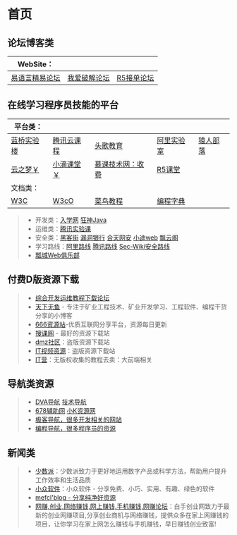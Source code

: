 # 首页



## 论坛博客类

| WebSite：                             |                                         |                                           |
| ------------------------------------- | --------------------------------------- | ----------------------------------------- |
| [易语言精易论坛](https://bbs.125.la/) | [我爱破解论坛](https://www.52pojie.cn/) | [R5接单论坛](https://www.r5.cn/forum.php) |



## 在线学习程序员技能的平台

| 平台类：                              |                                                      |                                               |                                                              |                                     |
| ------------------------------------- | ---------------------------------------------------- | --------------------------------------------- | ------------------------------------------------------------ | ----------------------------------- |
| [蓝桥实验楼](https://www.lanqiao.cn/) | [腾讯云课程](https://cloud.tencent.com/edu/learning) | [头歌教育](https://www.educoder.net/)         | [阿里实验室](https://developer.aliyun.com/adc/labs/?spm=a2c6h.13858375.0.0.468f3cf2DLkhsf) | [猿人部落](https://www.97yrbl.com/) |
| [云之梦￥](http://www.yzmedu.com/)    | [小滴课堂￥](https://xdclass.net/)                   | [慕课技术网：收费](https://coding.imooc.com/) | [R5课堂](https://www.r5.cn/video.html)                       |                                     |
| 文档类：                              |                                                      |                                               |                                                              |                                     |
| [W3C](https://www.w3cschool.cn/)      | [W3cO](http://w3c0.com/)                             | [菜鸟教程](https://www.runoob.com/)           | [编程字典](https://codingdict.com/tutorials)                 |                                     |

>- 开发类：[入学网](https://www.wldeer.com/)    [狂神Java](https://www.kuangstudy.com/)  
>- 运维类：[腾讯实验课](https://cloud.tencent.com/lab/labslist)
>- 安全类：[黑客街](https://www.hackjie.com/)    [漏洞银行](https://skills.bugbank.cn/)   [合天网安](https://www.hetianlab.com/)    [小迪web](https://www.bilibili.com/video/av374994720/)    [飘云阁](https://www.chinapyg.com/)
>- 学习路线：[阿里路线](https://developer.aliyun.com/learning)   [腾讯路线](https://cloud.tencent.com/edu/learning)  [Sec-Wiki安全路线](https://www.sec-wiki.com/skill)   
>- [瓢城Web俱乐部](https://www.ycku.com/)

## 付费D版资源下载

>- [综合开发运维教程下载论坛](http://www.52download.cn/wpcourse/)   
>- [天下无鱼](https://shikey.com/) - 专注于矿业工程技术、矿业开发学习、工程软件、编程干货分享的小博客
>- [666资源站](https://666java.com/)-优质互联网分享平台，资源每日更新
>- [搜课网](https://www.soke.me/) - 最好的资源下载站
>- [dmz社区](https://www.dmzshequ.com/)：盗版资源下载站
>- [IT视频资源](https://www.97yrbl.com/)：盗版资源下载站
>- [IT营](https://www.itying.com/)：无版权收集的教程去卖：大前端相关
>

## 导航类资源 

> -  [DVA导航](http://www.dva520.com/)  [技术导航](https://www.daohangtx.com/)  
> -  [678辅助网](https://www.6788g.com/)   [小K资源网](https://www.xkwo.com/)
> -  [极客导航，很多开发相关的网站](https://tool.zmki.cn/)
> -  [编程导航，很多程序员的资源](https://www.code-nav.cn/resources)

## 新闻类

> -  [少数派](https://sspai.com/)：少数派致力于更好地运用数字产品或科学方法，帮助用户提升工作效率和生活品质
> -  [小众软件](https://www.appinn.com/)：小众软件 - 分享免费、小巧、实用、有趣、绿色的软件
> -  [mefcl'blog - 分享纯净好资源](https://www.mefcl.com/)
> -  [网赚,创业,网络赚钱,网上赚钱,手机赚钱,网赚论坛](https://www.heishou.org/)：白手创业网致力于最新的创业网赚项目,分享创业商机与网络赚钱，提供众多在家上网赚钱的项目，让你学习在家上网怎么赚钱与手机赚钱，早日赚钱创业致富!

